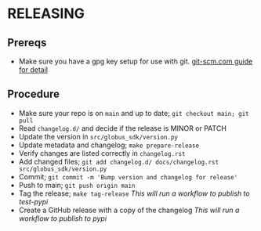 # RELEASING

## Prereqs

- Make sure you have a gpg key setup for use with git.
  [git-scm.com guide for detail](https://git-scm.com/book/en/v2/Git-Tools-Signing-Your-Work)

## Procedure

- Make sure your repo is on `main` and up to date; `git checkout main; git pull`
- Read `changelog.d/` and decide if the release is MINOR or PATCH
- Update the version in `src/globus_sdk/version.py`
- Update metadata and changelog; `make prepare-release`
- Verify changes are listed correctly in `changelog.rst`
- Add changed files;
    `git add changelog.d/ docs/changelog.rst src/globus_sdk/version.py`
- Commit; `git commit -m 'Bump version and changelog for release'`
- Push to main; `git push origin main`
- Tag the release; `make tag-release`
    _This will run a workflow to publish to test-pypi_
- Create a GitHub release with a copy of the changelog
    _This will run a workflow to publish to pypi_
